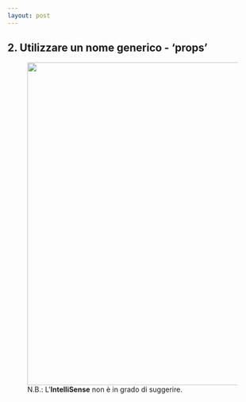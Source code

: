 ```yaml
---
layout: post
---
```


<h2>2. Utilizzare un nome generico - ‘props’</h2>
<figure>
    <img style="width: 650px" src="./images/avatar.png"/>
    <figcaption>N.B.: L'<b>IntelliSense</b> non è in grado di suggerire.</figcaption>
</figure>